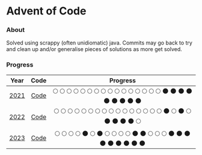 Advent of Code
==============

### About

Solved using scrappy (often unidiomatic) java. Commits may go back to try and clean up and/or generalise
pieces of solutions as more get solved.

### Progress

|                 Year                  |                            Code                             |                                                                                                                                               Progress                                                                                                                                                |
|:-------------------------------------:|:-----------------------------------------------------------:|:-----------------------------------------------------------------------------------------------------------------------------------------------------------------------------------------------------------------------------------------------------------------------------------------------------:|
| [2021](https://adventofcode.com/2021) | [Code](/src/main/java/com/github/jonnu/advent/puzzle/y2021) |  :full_moon: :full_moon: :full_moon: :full_moon: :full_moon: :full_moon: :full_moon: :full_moon: :full_moon: :full_moon: :full_moon: :full_moon: :full_moon: :full_moon: :full_moon: :full_moon: :new_moon: :new_moon: :new_moon: :new_moon: :new_moon: :new_moon: :new_moon: :new_moon: :new_moon:   |
| [2022](https://adventofcode.com/2022) | [Code](/src/main/java/com/github/jonnu/advent/puzzle/y2022) | :full_moon: :full_moon: :full_moon: :full_moon: :full_moon: :full_moon: :full_moon: :full_moon: :full_moon: :full_moon: :full_moon: :full_moon: :full_moon: :full_moon: :full_moon: :full_moon: :new_moon: :full_moon: :new_moon: :full_moon: :new_moon: :new_moon: :new_moon: :new_moon: :full_moon: |
| [2023](https://adventofcode.com/2023) | [Code](/src/main/java/com/github/jonnu/advent/puzzle/y2023) |    :full_moon: :full_moon: :full_moon: :full_moon: :new_moon: :full_moon: :new_moon: :full_moon: :full_moon: :full_moon: :full_moon: :new_moon: :new_moon: :full_moon: :full_moon: :full_moon: :new_moon: :new_moon: :new_moon: :new_moon: :new_moon: :new_moon: :new_moon: :new_moon: :new_moon:     |
